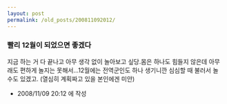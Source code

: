 ```yaml
---
layout: post
permalink: /old_posts/200811092012/
---
```


### 빨리 12월이 되었으면 좋겠다

지금 하는 거 다 끝나고 아무 생각 없이 놀아보고 싶당.몸은 하나도 힘들지 않은데 아무래도 편하게 놀지는 못해서...12월에는 전역군인도 하나 생기니깐 심심할 때 불러서 놀 수도 있겠고. (열심히 계획짜고 있을 본인에겐 미안)



- 2008/11/09 20:12 에 작성